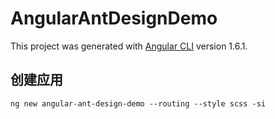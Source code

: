 # AngularAntDesignDemo

This project was generated with [Angular CLI](https://github.com/angular/angular-cli) version 1.6.1.

## 创建应用
`ng new angular-ant-design-demo --routing --style scss -si`